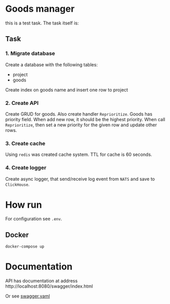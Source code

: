 # Goods manager
this is a test task. The task itself is:
## Task
### 1. Migrate database
Create a database with the following tables:
- project
- goods

Create index on goods name and insert one row to project

### 2. Create API
Create GRUD for goods. Also create handler `Reprioritize`.
Goods has priority field. When add new row, it should be the highest priority.
When call `Reprioritize`, then set a new priority for the given row and update other rows.

### 3. Create cache
Using `redis` was created cache system. TTL for cache is 60 seconds.

### 4. Create logger
Create async logger, that send/receive log event from `NATS` and save to `ClickHouse`.

# How run
For configuration see `.env`.

## Docker
```shell
docker-compose up
```

# Documentation
API has documentation at address http://localhost:8080/swagger/index.html

Or see [swagger.yaml](internal/docs/swagger.yaml)